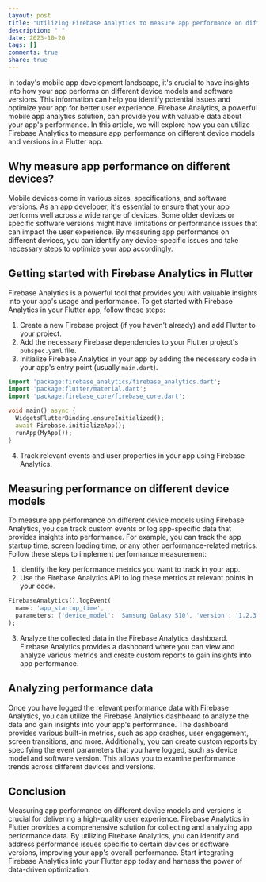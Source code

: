 ```yaml
---
layout: post
title: "Utilizing Firebase Analytics to measure app performance on different device models and versions in a Flutter app"
description: " "
date: 2023-10-20
tags: []
comments: true
share: true
---
```


In today's mobile app development landscape, it's crucial to have insights into how your app performs on different device models and software versions. This information can help you identify potential issues and optimize your app for better user experience. Firebase Analytics, a powerful mobile app analytics solution, can provide you with valuable data about your app's performance. In this article, we will explore how you can utilize Firebase Analytics to measure app performance on different device models and versions in a Flutter app.

## Why measure app performance on different devices?

Mobile devices come in various sizes, specifications, and software versions. As an app developer, it's essential to ensure that your app performs well across a wide range of devices. Some older devices or specific software versions might have limitations or performance issues that can impact the user experience. By measuring app performance on different devices, you can identify any device-specific issues and take necessary steps to optimize your app accordingly.

## Getting started with Firebase Analytics in Flutter

Firebase Analytics is a powerful tool that provides you with valuable insights into your app's usage and performance. To get started with Firebase Analytics in your Flutter app, follow these steps:

1. Create a new Firebase project (if you haven't already) and add Flutter to your project.
2. Add the necessary Firebase dependencies to your Flutter project's `pubspec.yaml` file.
3. Initialize Firebase Analytics in your app by adding the necessary code in your app's entry point (usually `main.dart`).

```dart
import 'package:firebase_analytics/firebase_analytics.dart';
import 'package:flutter/material.dart';
import 'package:firebase_core/firebase_core.dart';

void main() async {
  WidgetsFlutterBinding.ensureInitialized();
  await Firebase.initializeApp();
  runApp(MyApp());
}
```

4. Track relevant events and user properties in your app using Firebase Analytics. 

## Measuring performance on different device models

To measure app performance on different device models using Firebase Analytics, you can track custom events or log app-specific data that provides insights into performance. For example, you can track the app startup time, screen loading time, or any other performance-related metrics. Follow these steps to implement performance measurement:

1. Identify the key performance metrics you want to track in your app.
2. Use the Firebase Analytics API to log these metrics at relevant points in your code.
   
```dart
FirebaseAnalytics().logEvent(
  name: 'app_startup_time',
  parameters: {'device_model': 'Samsung Galaxy S10', 'version': '1.2.3'},
);
```

3. Analyze the collected data in the Firebase Analytics dashboard. Firebase Analytics provides a dashboard where you can view and analyze various metrics and create custom reports to gain insights into app performance.
   
## Analyzing performance data

Once you have logged the relevant performance data with Firebase Analytics, you can utilize the Firebase Analytics dashboard to analyze the data and gain insights into your app's performance. The dashboard provides various built-in metrics, such as app crashes, user engagement, screen transitions, and more. Additionally, you can create custom reports by specifying the event parameters that you have logged, such as device model and software version. This allows you to examine performance trends across different devices and versions.

## Conclusion

Measuring app performance on different device models and versions is crucial for delivering a high-quality user experience. Firebase Analytics in Flutter provides a comprehensive solution for collecting and analyzing app performance data. By utilizing Firebase Analytics, you can identify and address performance issues specific to certain devices or software versions, improving your app's overall performance. Start integrating Firebase Analytics into your Flutter app today and harness the power of data-driven optimization.
